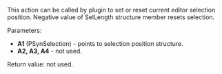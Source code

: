 This action can be called by plugin to set or reset current editor selection position.
Negative value of SelLength structure member resets selection.

Parameters:

- **A1** (PSynSelection) - points to selection position structure. 
- **A2, A3, A4** - not used.

Return value: not used.
